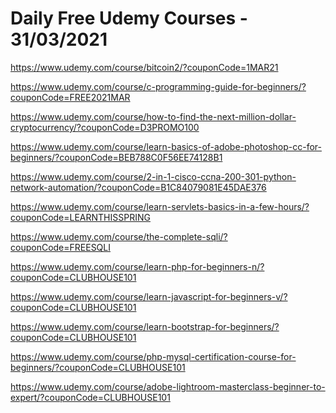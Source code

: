 # Daily Free Udemy Courses - 31/03/2021

https://www.udemy.com/course/bitcoin2/?couponCode=1MAR21
https://www.udemy.com/course/c-programming-guide-for-beginners/?couponCode=FREE2021MAR
https://www.udemy.com/course/how-to-find-the-next-million-dollar-cryptocurrency/?couponCode=D3PROMO100
https://www.udemy.com/course/learn-basics-of-adobe-photoshop-cc-for-beginners/?couponCode=BEB788C0F56EE74128B1
https://www.udemy.com/course/2-in-1-cisco-ccna-200-301-python-network-automation/?couponCode=B1C84079081E45DAE376
https://www.udemy.com/course/learn-servlets-basics-in-a-few-hours/?couponCode=LEARNTHISSPRING
https://www.udemy.com/course/the-complete-sqli/?couponCode=FREESQLI
https://www.udemy.com/course/learn-php-for-beginners-n/?couponCode=CLUBHOUSE101
https://www.udemy.com/course/learn-javascript-for-beginners-v/?couponCode=CLUBHOUSE101
https://www.udemy.com/course/learn-bootstrap-for-beginners/?couponCode=CLUBHOUSE101
https://www.udemy.com/course/php-mysql-certification-course-for-beginners/?couponCode=CLUBHOUSE101
https://www.udemy.com/course/adobe-lightroom-masterclass-beginner-to-expert/?couponCode=CLUBHOUSE101
